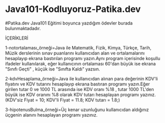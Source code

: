 # Java101-Kodluyoruz-Patika.dev
 
 #Patika.dev Java101 Eğitimi boyunca yazdığım ödevler burada bulunmaktadadır.
 
  İÇERİKLERİ
   
  1-notortalaması_örneği=Java ile Matematik, Fizik, Kimya, Türkçe, Tarih, Müzik derslerinin sınav puanlarını kullanıcıdan alan ve ortalamalarını hesaplayıp ekrana bastırılan      programı yazın.Aynı program içerisinde koşullu ifadeler kullanılarak, eğer kullanıcının ortalaması 60'dan büyük ise ekrana "Sınıfı Geçti" , küçük ise "Sınıfta Kaldı" yazsın.
  
  2-kdvHesaplama_örneği=Java ile kullanıcıdan alınan para değerinin KDV'li fiyatını ve KDV tutarını hesaplayıp ekrana bastıran programı yazın.Eğer girilen tutar 0 ve 1000 TL arasında ise KDV oranı %18 , tutar 1000 TL'den büyük ise KDV oranını %8 olarak KDV tutarı hesaplayan programı yazınız.(KDV'siz Fiyat = 10; KDV'li Fiyat = 11.8; KDV tutarı = 1.8;)
  
  3-hipotenusBulma_örneği=Üç kenar uzunluğunu kullanıcıdan aldığınız üçgenin alanını hesaplayan programı yazınız.


